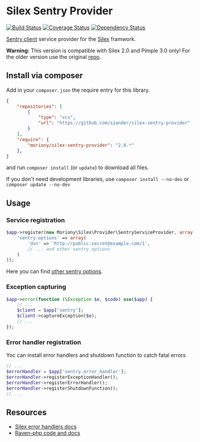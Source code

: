# Silex Sentry Provider

[![Build Status](https://travis-ci.org/bthemad/silex-sentry-provider.png?branch=master)](https://travis-ci.org/moriony/silex-sentry-provider) [![Coverage Status](https://coveralls.io/repos/bthemad/silex-sentry-provider/badge.png)](https://coveralls.io/r/bthemad/silex-sentry-provider) [![Dependency Status](https://www.versioneye.com/user/projects/54db8308c1bbbda0130002ef/badge.png)](https://www.versioneye.com/user/projects/51bf5dd3f721e5000200104f)

[Sentry client](https://github.com/getsentry/raven-php) service provider for the [Silex](http://silex.sensiolabs.org/) framwork.

**Warning:** This version is compatible with Silex 2.0 and Pimple 3.0 only! For the older version use the original [repo](https://github.com/moriony/silex-sentry-provider). 

## Install via composer

Add in your ```composer.json``` the require entry for this library.
```json
{
    "repositories": [
        {
            "type": "vcs",
            "url": "https://github.com/xzander/silex-sentry-provider"
        }
    ],
    "require": {
        "moriony/silex-sentry-provider": "2.0.*"
    },
}
```
and run ```composer install``` (or ```update```) to download all files.

If you don't need development libraries, use ```composer install --no-dev``` or ```composer update --no-dev```

## Usage

### Service registration
```php
$app->register(new Moriony\Silex\Provider\SentryServiceProvider, array(
    'sentry.options' => array(
        'dsn' => 'http://public:secret@example.com/1',
        // ... and other sentry options
    )
));
```

Here you can find [other sentry options](https://github.com/getsentry/raven-php#configuration).

###  Exception capturing
```php
$app->error(function (\Exception $e, $code) use($app) {
    // ...
    $client = $app['sentry'];
    $client->captureException($e);
    // ...
});
```

### Error handler registration
Yoc can install error handlers and shutdown function to catch fatal errors
```php
// ...
$errorHandler = $app['sentry.error_handler'];
$errorHandler->registerExceptionHandler();
$errorHandler->registerErrorHandler();
$errorHandler->registerShutdownFunction();
// ...
```

## Resources
* [Silex error handlers docs](http://silex.sensiolabs.org/doc/usage.html#error-handlers)
* [Raven-php code and docs](https://github.com/getsentry/raven-php)
